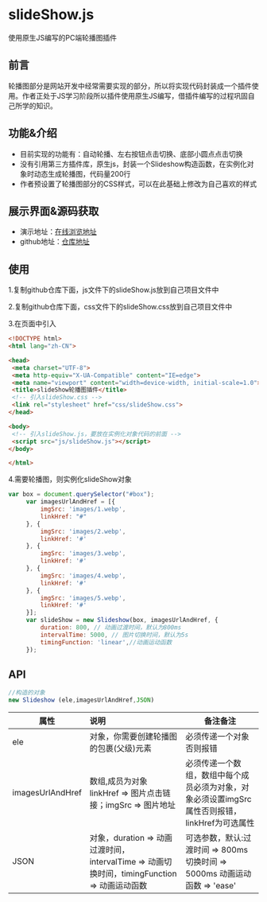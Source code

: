 # slideShow.js
使用原生JS编写的PC端轮播图插件
## 前言
轮播图部分是网站开发中经常需要实现的部分，所以将实现代码封装成一个插件使用。作者正处于JS学习阶段所以插件使用原生JS编写，借插件编写的过程巩固自己所学的知识。
## 功能&介绍
* 目前实现的功能有：自动轮播、左右按钮点击切换、底部小圆点点击切换
* 没有引用第三方插件库，原生js，封装一个Slideshow构造函数，在实例化对象时动态生成轮播图，代码量200行
*  作者预设置了轮播图部分的CSS样式，可以在此基础上修改为自己喜欢的样式
## 展示界面&源码获取
- 演示地址：[在线浏览地址](https://eatpear.github.io/slideShow/test.html)
- github地址：[仓库地址](https://github.com/eatpear/slideShow/tree/master)
## 使用
1.复制github仓库下面，js文件下的slideShow.js放到自己项目文件中

2.复制github仓库下面，css文件下的slideShow.css放到自己项目文件中

3.在页面中引入

   ``` html
   <!DOCTYPE html>
   <html lang="zh-CN">

   <head>
    <meta charset="UTF-8">
    <meta http-equiv="X-UA-Compatible" content="IE=edge">
    <meta name="viewport" content="width=device-width, initial-scale=1.0">
    <title>slideShow轮播图插件</title>
    <!-- 引入slideShow.css -->
    <link rel="stylesheet" href="css/slideShow.css">
   </head>

   <body>
    <!-- 引入slideShow.js，要放在实例化对象代码的前面 -->
    <script src="js/slideShow.js"></script>
   </body>

   </html>
   ```
   
   4.需要轮播图，则实例化slideShow对象
   
   ``` javascript
   var box = document.querySelector("#box");
        var imagesUrlAndHref = [{
            imgSrc: 'images/1.webp',
            linkHref: "#"
        }, {
            imgSrc: 'images/2.webp',
            linkHref: '#'
        }, {
            imgSrc: 'images/3.webp',
            linkHref: '#'
        }, {
            imgSrc: 'images/4.webp',
            linkHref: '#'
        }, {
            imgSrc: 'images/5.webp',
            linkHref: '#'
        }];
        var slideShow = new Slideshow(box, imagesUrlAndHref, {
            duration: 800, // 动画过渡时间，默认为800ms
            intervalTime: 5000, // 图片切换时间，默认为5s
            timingFunction: 'linear',//动画运动函数
        });
   ```
   
   ## API
   ``` javascript
   //构造的对象
   new Slideshow (ele,imagesUrlAndHref,JSON)
   ```
   
   | 属性           | 说明                                       | 备注备注                        |
| ------------ | :--------------------------------------- | --------------------------- |
| ele           | 对象，你需要创建轮播图的包裹(父级)元素                        | 必须传递一个对象否则报错                        |
| imagesUrlAndHref | 数组,成员为对象  linkHref => 图片点击链接；imgSrc => 图片地址 | 必须传递一个数组，数组中每个成员必须为对象，对象必须设置imgSrc属性否则报错，linkHref为可选属性                        |
| JSON         | 对象，duration => 动画过渡时间， intervalTime => 动画切换时间，timingFunction => 动画运动函数 | 可选参数，默认:过渡时间 => 800ms 切换时间 => 5000ms 动画运动函数 => 'ease'|
